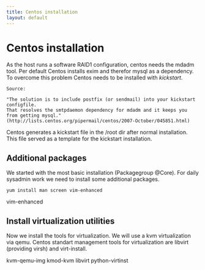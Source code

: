 ```yaml
---
title: Centos installation
layout: default
---
```


Centos installation
===================

As the host runs a software RAID1 configuration, centos needs the mdadm tool.
Per default Centos installs exim and therefor mysql as a dependency. To overcome this
problem Centos needs to be installed with *kickstart*.

    Source:

    "The solution is to include postfix (or sendmail) into your kickstart configfile.
    That resolves the smtpdaemon dependency for mdadm and it keeps you from getting mysql."
    (http://lists.centos.org/pipermail/centos/2007-October/045851.html)

Centos generates a kickstart file in the /root dir after normal installation.
This file served as a template for the kickstart installation.



Additional packages
-------------------

We started with the most basic installation (Packagegroup @Core). For daily sysadmin
work we need to install some additional packages.

    yum install man screen vim-enhanced
vim-enhanced

Install virtualization utilities
--------------------------------

Now we install the tools for virtualization. We will use a kvm virtualization via
qemu. Centos standart management tools for virtualization are libvirt (providing
virsh) and virt-install.

kvm-qemu-img kmod-kvm libvirt python-virtinst
